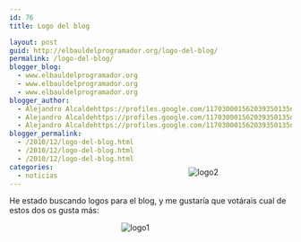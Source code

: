 ```yaml
---
id: 76
title: Logo del blog

layout: post
guid: http://elbauldelprogramador.org/logo-del-blog/
permalink: /logo-del-blog/
blogger_blog:
  - www.elbauldelprogramador.org
  - www.elbauldelprogramador.org
  - www.elbauldelprogramador.org
blogger_author:
  - Alejandro Alcaldehttps://profiles.google.com/117030001562039350135noreply@blogger.com
  - Alejandro Alcaldehttps://profiles.google.com/117030001562039350135noreply@blogger.com
  - Alejandro Alcaldehttps://profiles.google.com/117030001562039350135noreply@blogger.com
blogger_permalink:
  - /2010/12/logo-del-blog.html
  - /2010/12/logo-del-blog.html
  - /2010/12/logo-del-blog.html
categories:
  - noticias
---
```

He estado buscando logos para el blog, y me gustaría que votárais cual de estos dos os gusta más:

<div style="position:relative; left:200px;">
  <p>
    <img src="http://lh3.ggpht.com/_IlK2pNFFgGM/TR0I_dCEjKI/AAAAAAAAAPY/xsSZKgIFzvg/logo1.png" alt="logo1" />
  </p>
</div>

<div style="position:relative; left:320px; top:-130px;">
  <p>
    <img src="http://lh5.ggpht.com/_IlK2pNFFgGM/TR0I_Mj3ZwI/AAAAAAAAAPU/3GE1tq8BhsI/logo2.png" alt="logo2" />
  </p>
</div>

  
<!--more-->

